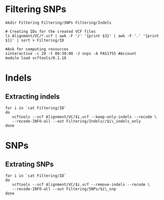 # Filtering SNPs

```
mkdir Filtering Filtering/SNPs Filtering/Indels

# Creating IDs for the created VCF files
ls Alignment/VC/*.vcf | awk -F '/' '{print $3}' | awk -F '.' '{print $1}' | sort > Filtering/ID
```

```
#Ask for computing resources
sinteractive -c 28 -t 00:30:00 -J snps -A PAS1755 #Account
module load vcftools/0.1.16
```


# Indels 

## Extracting indels

```
for i in `cat Filtering/ID`
do
   vcftools --vcf Alignment/VC/$i.vcf --keep-only-indels --recode \
   --recode-INFO-all --out Filtering/Indels//$i\_indels_only
done
```


# SNPs

## Extrating SNPs

```
for i in `cat Filtering/ID`
do
   vcftools --vcf Alignment/VC/$i.vcf --remove-indels --recode \
   --recode-INFO-all --out Filtering/SNPs/$i\_snp
done

```